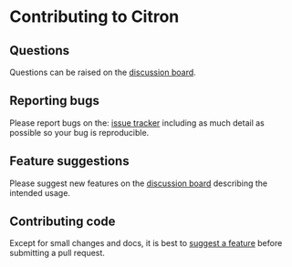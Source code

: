 # Contributing to Citron

## Questions

Questions can be raised on the [discussion board](https://github.com/bbc/citron/discussions/categories/q-a).

## Reporting bugs

Please report bugs on the: [issue tracker](https://github.com/bbc/citron/issues) including as much detail as possible so your bug is reproducible.

## Feature suggestions

Please suggest new features on the [discussion board](https://github.com/bbc/citron/discussions/categories/ideas) describing the intended usage.

## Contributing code

Except for small changes and docs, it is best to [suggest a feature](https://github.com/bbc/citron/discussions/categories/ideas) before submitting a pull request.
